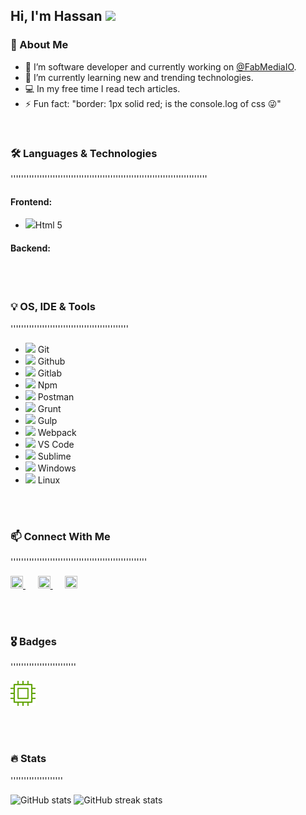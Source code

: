 ## Hi, I'm Hassan <img src="https://github.com/TheDudeThatCode/TheDudeThatCode/raw/master/Assets/Hi.gif"  height="30" />

### 🚀 About Me

- 🔭 I’m software developer and currently working on [@FabMediaIO](https://github.com/FabMediaIO "@FabMediaIO").
- 🌱 I’m currently learning new and trending technologies.
- 💻 In my free time I read tech articles.
- ⚡ Fun fact: "border: 1px solid red; is the console.log of css 😜"

<br/>

### 🛠️ Languages & Technologies
'''''''''''''''''''''''''''''''''''''''''''''''''''''''''''''''''''''''''''

#### Frontend:

- <img src="https://cdn.jsdelivr.net/gh/devicons/devicon/icons/html5/html5-original-wordmark.svg" height="25" />Html 5


#### Backend:

<br/><br/>

### 💡 OS, IDE & Tools
'''''''''''''''''''''''''''''''''''''''''''''

- <img src="https://cdn.jsdelivr.net/gh/devicons/devicon/icons/git/git-original.svg" height="25" /> Git
- <img src="https://cdn.jsdelivr.net/gh/devicons/devicon/icons/vscode/github-original.svg" height="25" /> Github
- <img src="https://cdn.jsdelivr.net/gh/devicons/devicon/icons/vscode/gitlab-original.svg" height="25" /> Gitlab
- <img src="https://cdn.jsdelivr.net/gh/devicons/devicon/icons/vscode/npm-original-wordmark.svg" height="25" /> Npm
- <img src="https://user-images.githubusercontent.com/77392509/175299375-aeec681c-da73-4abf-991c-383b1197f317.svg" height="25" /> Postman
- <img src="https://cdn.jsdelivr.net/gh/devicons/devicon/icons/vscode/grunt-original.svg" height="25" /> Grunt
- <img src="https://cdn.jsdelivr.net/gh/devicons/devicon/icons/vscode/gulp-plain.svg" height="25" /> Gulp
- <img src="https://cdn.jsdelivr.net/gh/devicons/devicon/icons/webpack/webpack-original.svg" height="25" /> Webpack
- <img src="https://cdn.jsdelivr.net/gh/devicons/devicon/icons/vscode/vscode-original.svg" height="25" /> VS Code
- <img src="https://user-images.githubusercontent.com/77392509/175297641-7351f703-f874-4d26-bc23-496d57c641d8.png" height="25" /> Sublime
- <img src="https://cdn.jsdelivr.net/gh/devicons/devicon/icons/windows8/windows8-original.svg" height="25" /> Windows
- <img src="https://cdn.jsdelivr.net/gh/devicons/devicon/icons/linux/linux-original.svg" height="25" /> Linux

<br/><br/>

### 📫 Connect With Me
''''''''''''''''''''''''''''''''''''''''''''''''''''

<a href='https://twitter.com/hassankhan_wise' target="_blank">
  <img src="https://cdn.jsdelivr.net/gh/devicons/devicon/icons/twitter/twitter-original.svg" width='20' height='20' />
</a>
<span>&nbsp;&nbsp;&nbsp;&nbsp;</span>
<a href='https://www.linkedin.com/in/hassankhan-wise' target="_blank">
  <img src="https://cdn.jsdelivr.net/gh/devicons/devicon/icons/linkedin/linkedin-original.svg" width='20' height='20' />          
</a>
<span>&nbsp;&nbsp;&nbsp;&nbsp;</span>
<a href='mailto:hassankhan.infinitewise@gmail.com' target="_blank">
  <img src="https://user-images.githubusercontent.com/77392509/175285808-6139a7b7-5db9-4c47-9cc3-06d13178af08.png" width='20' height='20' />   
</a>

<br/><br/>

### 🎖️ Badges
'''''''''''''''''''''''''

<a href='https://docs.github.com/en/developers'>
  <img src='https://raw.githubusercontent.com/acervenky/animated-github-badges/master/assets/devbadge.gif' width='40' height='40'>
</a>

<br/><br/>

### 🔥 Stats
''''''''''''''''''''
<br/>

![GitHub stats](https://github-readme-stats.vercel.app/api?username=hassankhan-wise&show_icons=true) ![GitHub streak stats](https://github-readme-streak-stats.herokuapp.com/?user=hassankhan-wise)
